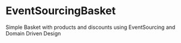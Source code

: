 # EventSourcingBasket
Simple Basket with products and discounts using EventSourcing and Domain Driven Design
